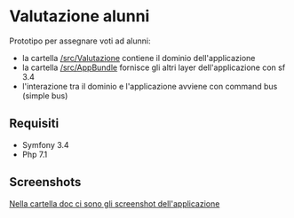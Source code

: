 Valutazione alunni
=======

Prototipo per assegnare voti ad alunni:

* la cartella [/src/Valutazione](/src/Valutazione) contiene il dominio dell'applicazione
* la cartella [/src/AppBundle](/src/AppBundle) fornisce gli altri layer dell'applicazione con sf 3.4
* l'interazione tra il dominio e l'applicazione avviene con command bus (simple bus)

Requisiti
---------
* Symfony 3.4
* Php 7.1

Screenshots
-----------
[Nella cartella doc ci sono gli screenshot dell'applicazione](/doc)

